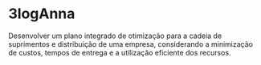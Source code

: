 # 3logAnna
Desenvolver um plano integrado de otimização para a cadeia de suprimentos e distribuição de uma empresa, considerando a minimização de custos, tempos de entrega e a utilização eficiente dos recursos.
